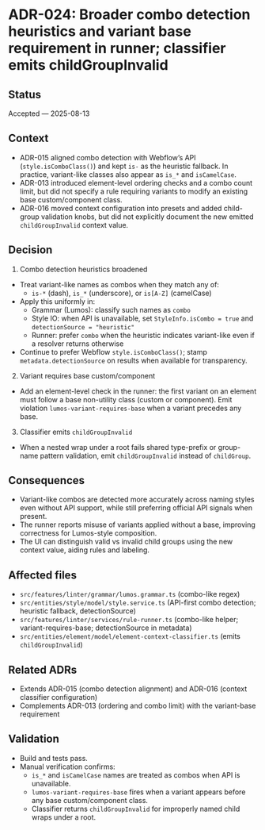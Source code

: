 # ADR-024: Broader combo detection heuristics and variant base requirement in runner; classifier emits childGroupInvalid

## Status

Accepted — 2025-08-13

## Context

- ADR-015 aligned combo detection with Webflow’s API (`style.isComboClass()`) and kept `is-` as the heuristic fallback. In practice, variant-like classes also appear as `is_*` and `isCamelCase`.
- ADR-013 introduced element-level ordering checks and a combo count limit, but did not specify a rule requiring variants to modify an existing base custom/component class.
- ADR-016 moved context configuration into presets and added child-group validation knobs, but did not explicitly document the new emitted `childGroupInvalid` context value.

## Decision

1. Combo detection heuristics broadened

- Treat variant-like names as combos when they match any of:
  - `is-*` (dash), `is_*` (underscore), or `is[A-Z]` (camelCase)
- Apply this uniformly in:
  - Grammar (Lumos): classify such names as `combo`
  - Style IO: when API is unavailable, set `StyleInfo.isCombo = true` and `detectionSource = "heuristic"`
  - Runner: prefer `combo` when the heuristic indicates variant-like even if a resolver returns otherwise
- Continue to prefer Webflow `style.isComboClass()`; stamp `metadata.detectionSource` on results when available for transparency.

2. Variant requires base custom/component

- Add an element-level check in the runner: the first variant on an element must follow a base non-utility class (custom or component). Emit violation `lumos-variant-requires-base` when a variant precedes any base.

3. Classifier emits `childGroupInvalid`

- When a nested wrap under a root fails shared type-prefix or group-name pattern validation, emit `childGroupInvalid` instead of `childGroup`.

## Consequences

- Variant-like combos are detected more accurately across naming styles even without API support, while still preferring official API signals when present.
- The runner reports misuse of variants applied without a base, improving correctness for Lumos-style composition.
- The UI can distinguish valid vs invalid child groups using the new context value, aiding rules and labeling.

## Affected files

- `src/features/linter/grammar/lumos.grammar.ts` (combo-like regex)
- `src/entities/style/model/style.service.ts` (API-first combo detection; heuristic fallback, detectionSource)
- `src/features/linter/services/rule-runner.ts` (combo-like helper; variant-requires-base; detectionSource in metadata)
- `src/entities/element/model/element-context-classifier.ts` (emits `childGroupInvalid`)

## Related ADRs

- Extends ADR-015 (combo detection alignment) and ADR-016 (context classifier configuration)
- Complements ADR-013 (ordering and combo limit) with the variant-base requirement

## Validation

- Build and tests pass.
- Manual verification confirms:
  - `is_*` and `isCamelCase` names are treated as combos when API is unavailable.
  - `lumos-variant-requires-base` fires when a variant appears before any base custom/component class.
  - Classifier returns `childGroupInvalid` for improperly named child wraps under a root.
